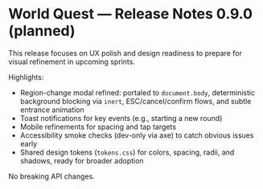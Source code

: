 # World Quest — Release Notes 0.9.0 (planned)

This release focuses on UX polish and design readiness to prepare for visual refinement in upcoming sprints.

Highlights:
- Region-change modal refined: portaled to `document.body`, deterministic background blocking via `inert`, ESC/cancel/confirm flows, and subtle entrance animation
- Toast notifications for key events (e.g., starting a new round)
- Mobile refinements for spacing and tap targets
- Accessibility smoke checks (dev-only via axe) to catch obvious issues early
- Shared design tokens (`tokens.css`) for colors, spacing, radii, and shadows, ready for broader adoption

No breaking API changes.
